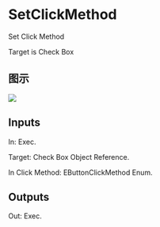 # SetClickMethod

Set Click Method

Target is Check Box

## 图示

![]($-20221218-18123410.png)

## Inputs

In: Exec.

Target: Check Box Object Reference.

In Click Method: EButtonClickMethod Enum.  

## Outputs

Out: Exec.

